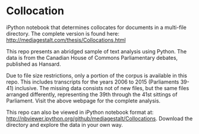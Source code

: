 # Collocation

iPython notebook that determines collocates for documents in a multi-file directory. The complete version is found here: http://mediagestalt.com/thesis/Collocations.html

This repo presents an abridged sample of text analysis using Python. The data is from the Canadian House of Commons Parliamentary debates, published as Hansard.

Due to file size restrictions, only a portion of the corpus is available in this repo. This includes transcripts for the years 2006 to 2015 (Parliaments 39-41) inclusive. The missing data consists not of new files, but the same files arranged differently, representing the 39th through the 41st sittings of Parliament. Visit the above webpage for the complete analysis.

This repo can also be viewed in iPython notebook format at: http://nbviewer.ipython.org/github/mediagestalt/Collocations. Download the directory and explore the data in your own way.
